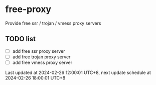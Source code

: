 
# free-proxy
Provide free ssr / trojan / vmess proxy servers


## TODO list
- [ ] add free ssr proxy server
- [ ] add free trojan proxy server
- [ ] add free vmess proxy server

Last updated at 2024-02-26 12:00:01 UTC+8, next update schedule at 2024-02-26 18:00:01 UTC+8


